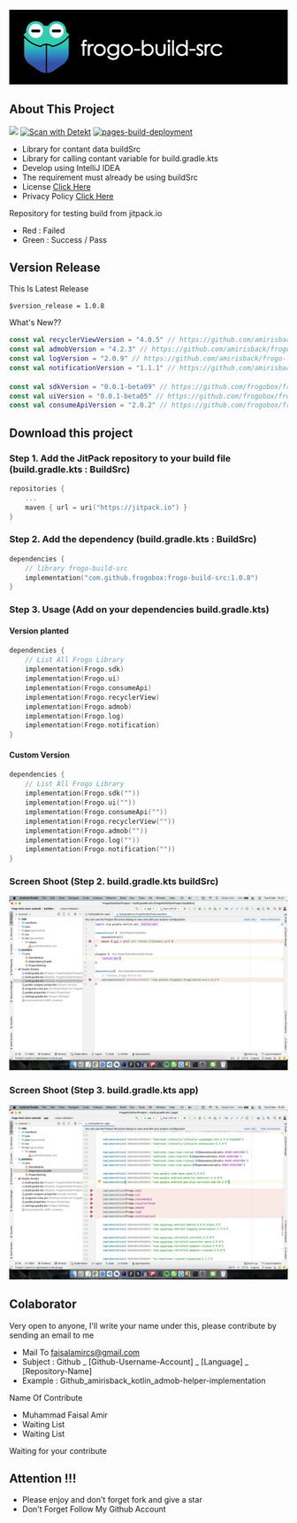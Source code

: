 ![](https://raw.githubusercontent.com/frogobox/.github/main/docs/image/banner-frogo-build-src.png?raw=true)

## About This Project
[![](https://jitpack.io/v/frogobox/frogo-build-src.svg?style=flat-square)](https://jitpack.io/#frogobox/frogo-build-src)
[![Scan with Detekt](https://github.com/frogobox/frogo-build-src/actions/workflows/detekt-analysis.yml/badge.svg)](https://github.com/frogobox/frogo-build-src/actions/workflows/detekt-analysis.yml)
[![pages-build-deployment](https://github.com/frogobox/frogo-build-src/actions/workflows/pages/pages-build-deployment/badge.svg)](https://github.com/frogobox/frogo-build-src/actions/workflows/pages/pages-build-deployment)

- Library for contant data buildSrc
- Library for calling contant variable for build.gradle.kts
- Develop using IntelliJ IDEA
- The requirement must already be using buildSrc
- License [Click Here](https://raw.githubusercontent.com/frogobox/frogo-build-src/master/LICENSE)
- Privacy Policy [Click Here](https://raw.githubusercontent.com/frogobox/frogo-build-src/master/PRIVACY-POLICY.md)

Repository for testing build from jitpack.io
- Red : Failed
- Green : Success / Pass

## Version Release
This Is Latest Release

    $version_release = 1.0.8

What's New??

```kotlin
const val recyclerViewVersion = "4.0.5" // https://github.com/amirisback/frogo-recycler-view
const val admobVersion = "4.2.3" // https://github.com/amirisback/frogo-admob
const val logVersion = "2.0.9" // https://github.com/amirisback/frogo-log
const val notificationVersion = "1.1.1" // https://github.com/amirisback/frogo-notification

const val sdkVersion = "0.0.1-beta09" // https://github.com/frogobox/frogo-sdk
const val uiVersion = "0.0.1-beta05" // https://github.com/frogobox/frogo-ui
const val consumeApiVersion = "2.0.2" // https://github.com/frogobox/frogo-consume-api
```

## Download this project

### Step 1. Add the JitPack repository to your build file (build.gradle.kts : BuildSrc)

```kotlin
repositories {
    ...
    maven { url = uri("https://jitpack.io") }
}
```

### Step 2. Add the dependency (build.gradle.kts : BuildSrc)

```kotlin
dependencies {
    // library frogo-build-src
    implementation("com.github.frogobox:frogo-build-src:1.0.8")
}
```

### Step 3. Usage (Add on your dependencies build.gradle.kts)

#### Version planted

```kotlin
dependencies {
    // List All Frogo Library
    implementation(Frogo.sdk)
    implementation(Frogo.ui)
    implementation(Frogo.consumeApi)
    implementation(Frogo.recyclerView)
    implementation(Frogo.admob)
    implementation(Frogo.log)
    implementation(Frogo.notification)
}
```

#### Custom Version
```kotlin
dependencies {
    // List All Frogo Library
    implementation(Frogo.sdk(""))
    implementation(Frogo.ui(""))
    implementation(Frogo.consumeApi(""))
    implementation(Frogo.recyclerView(""))
    implementation(Frogo.admob(""))
    implementation(Frogo.log(""))
    implementation(Frogo.notification(""))
}
```

### Screen Shoot (Step 2. build.gradle.kts buildSrc)
![](docs/image/ss_step_2.png?raw=true)

### Screen Shoot (Step 3. build.gradle.kts app)
![](docs/image/ss_step_3.png?raw=true)

## Colaborator
Very open to anyone, I'll write your name under this, please contribute by sending an email to me

- Mail To faisalamircs@gmail.com
- Subject : Github _ [Github-Username-Account] _ [Language] _ [Repository-Name]
- Example : Github_amirisback_kotlin_admob-helper-implementation

Name Of Contribute
- Muhammad Faisal Amir
- Waiting List
- Waiting List

Waiting for your contribute

## Attention !!!
- Please enjoy and don't forget fork and give a star
- Don't Forget Follow My Github Account
